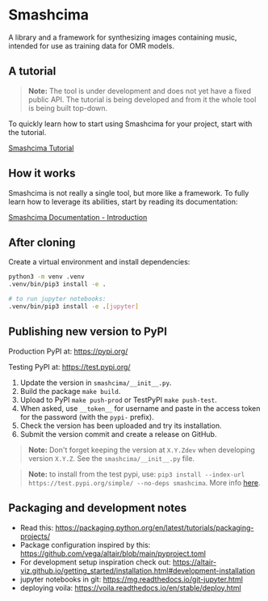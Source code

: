 # Smashcima

A library and a framework for synthesizing images containing music, intended for use as training data for OMR models.


## A tutorial

> **Note:** The tool is under development and does not yet have a fixed public API. The tutorial is being developed and from it the whole tool is being built top-down.

To quickly learn how to start using Smashcima for your project, start with the tutorial.

[Smashcima Tutorial](docs/tutorial.md)


## How it works

Smashcima is not really a single tool, but more like a framework. To fully learn how to leverage its abilities, start by reading its documentation:

[Smashcima Documentation - Introduction](docs/introduction.md)


## After cloning

Create a virtual environment and install dependencies:

```bash
python3 -m venv .venv
.venv/bin/pip3 install -e .

# to run jupyter notebooks:
.venv/bin/pip3 install -e .[jupyter]
```


## Publishing new version to PyPI

Production PyPI at: https://pypi.org/

Testing PyPI at: https://test.pypi.org/

1. Update the version in `smashcima/__init__.py`.
2. Build the package `make build`.
3. Upload to PyPI `make push-prod` or TestPyPI `make push-test`.
4. When asked, use `__token__` for username and paste in the access token for the password (with the `pypi-` prefix).
5. Check the version has been uploaded and try its installation.
6. Submit the version commit and create a release on GitHub.

> **Note:** Don't forget keeping the version at `X.Y.Zdev` when developing version `X.Y.Z`. See the `smashcima/__init__.py` file.

> **Note:** to install from the test pypi, use: `pip3 install --index-url https://test.pypi.org/simple/ --no-deps smashcima`. More info [here](https://packaging.python.org/en/latest/tutorials/packaging-projects/#installing-your-newly-uploaded-package).


## Packaging and development notes

- Read this: https://packaging.python.org/en/latest/tutorials/packaging-projects/
- Package configuration inspired by this: https://github.com/vega/altair/blob/main/pyproject.toml
- For development setup inspiration check out: https://altair-viz.github.io/getting_started/installation.html#development-installation
- jupyter notebooks in git: https://mg.readthedocs.io/git-jupyter.html
- deploying voila: https://voila.readthedocs.io/en/stable/deploy.html
